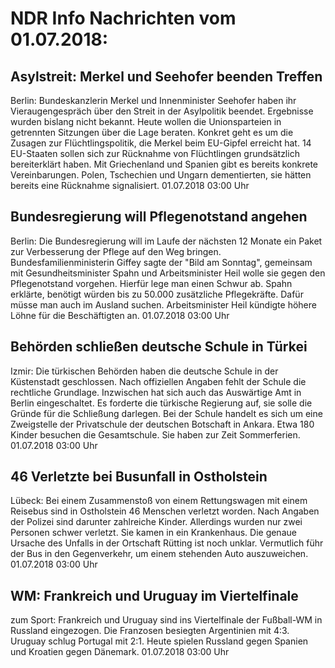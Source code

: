 # NDR Info Nachrichten vom 01.07.2018:


## Asylstreit: Merkel und Seehofer beenden Treffen
Berlin: Bundeskanzlerin Merkel und Innenminister Seehofer haben ihr Vieraugengespräch über den Streit in der Asylpolitik beendet. Ergebnisse wurden bislang nicht bekannt. Heute wollen die Unionsparteien in getrennten Sitzungen über die Lage beraten. Konkret geht es um die Zusagen zur Flüchtlingspolitik, die Merkel beim EU-Gipfel erreicht hat. 14 EU-Staaten sollen sich zur Rücknahme von Flüchtlingen grundsätzlich bereiterklärt haben. Mit Griechenland und Spanien gibt es bereits konkrete Vereinbarungen. Polen, Tschechien und Ungarn dementierten, sie hätten bereits eine Rücknahme signalisiert. 01.07.2018 03:00 Uhr 

## Bundesregierung will Pflegenotstand angehen
Berlin: Die Bundesregierung will im Laufe der nächsten 12 Monate ein Paket zur Verbesserung der Pflege auf den Weg bringen. Bundesfamilienministerin Giffey sagte der "Bild am Sonntag", gemeinsam mit Gesundheitsminister Spahn und Arbeitsminister Heil wolle sie gegen den Pflegenotstand vorgehen. Hierfür lege man einen Schwur ab. Spahn erklärte, benötigt würden bis zu 50.000 zusätzliche Pflegekräfte. Dafür müsse man auch im Ausland suchen. Arbeitsminister Heil kündigte höhere Löhne für die Beschäftigten an. 01.07.2018 03:00 Uhr 

## Behörden schließen deutsche Schule in Türkei
Izmir:	Die türkischen Behörden haben die deutsche Schule in der Küstenstadt geschlossen. Nach offiziellen Angaben fehlt der Schule die rechtliche Grundlage. Inzwischen hat sich auch das Auswärtige Amt in Berlin eingeschaltet. Es forderte die türkische Regierung auf, sie solle die Gründe für die Schließung darlegen. Bei der Schule handelt es sich um eine Zweigstelle der Privatschule der deutschen Botschaft in Ankara. Etwa 180 Kinder besuchen die Gesamtschule. Sie haben zur Zeit Sommerferien. 01.07.2018 03:00 Uhr 

## 46 Verletzte bei Busunfall in Ostholstein
Lübeck: Bei einem Zusammenstoß von einem Rettungswagen mit einem Reisebus sind in Ostholstein 46 Menschen verletzt worden. Nach Angaben der Polizei sind darunter zahlreiche Kinder. Allerdings wurden nur zwei Personen schwer verletzt. Sie kamen in ein Krankenhaus. Die genaue Ursache des Unfalls in der Ortschaft Rütting ist noch unklar. Vermutlich führ der Bus in den Gegenverkehr, um einem stehenden Auto auszuweichen. 01.07.2018 03:00 Uhr 

## WM: Frankreich und Uruguay im Viertelfinale
zum Sport:  Frankreich und Uruguay sind ins Viertelfinale der Fußball-WM in Russland eingezogen. Die Franzosen besiegten Argentinien mit 4:3. Uruguay schlug Portugal mit 2:1. Heute spielen Russland gegen Spanien und Kroatien gegen Dänemark. 01.07.2018 03:00 Uhr 
